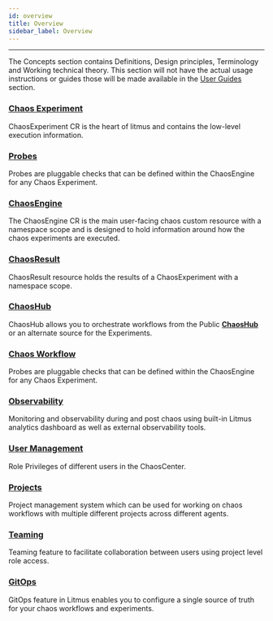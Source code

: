 ```yaml
---
id: overview
title: Overview
sidebar_label: Overview
---
```


---

The Concepts section contains Definitions, Design principles, Terminology and Working technical theory. This section will not have the actual usage instructions or guides those will be made available in the [User Guides](../user-guides/overview) section.

### [Chaos Experiment](../concepts/chaos-experiment)

ChaosExperiment CR is the heart of litmus and contains the low-level execution information.

### [Probes](../concepts/probes)

Probes are pluggable checks that can be defined within the ChaosEngine for any Chaos Experiment.

### [ChaosEngine](../concepts/chaos-engine)

The ChaosEngine CR is the main user-facing chaos custom resource with a namespace scope and is designed to hold information around how the chaos experiments are executed.

### [ChaosResult](../concepts/chaos-result)

ChaosResult resource holds the results of a ChaosExperiment with a namespace scope.

### [ChaosHub](../concepts/chaoshub)

ChaosHub allows you to orchestrate workflows from the Public **[ChaosHub](http://hub.litmuschaos.io/)** or an alternate source for the Experiments.

### [Chaos Workflow](../concepts/chaos-workflow)

Probes are pluggable checks that can be defined within the ChaosEngine for any Chaos Experiment.

### [Observability](../concepts/workflow-statistics)

Monitoring and observability during and post chaos using built-in Litmus analytics dashboard as well as external observability tools.

### [User Management](../concepts/user-management)

Role Privileges of different users in the ChaosCenter.

### [Projects](../concepts/projects)

Project management system which can be used for working on chaos workflows with multiple different projects across different agents.

### [Teaming](../concepts/probes)

Teaming feature to facilitate collaboration between users using project level role access.

### [GitOps](../concepts/gitops)

GitOps feature in Litmus enables you to configure a single source of truth for your chaos workflows and experiments.
